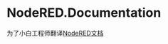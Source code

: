 # NodeRED.Documentation

为了小白工程师翻译[NodeRED文档](https://github.com/bluefalconjun/NodeRED.Documentation/blob/master/documentation.overview.md)


[2016-10-20]:更新至:第一节->进阶流程
